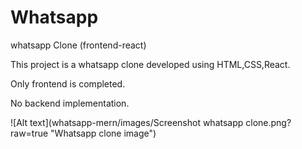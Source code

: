 # Whatsapp
whatsapp Clone (frontend-react)

This project is a whatsapp clone developed using HTML,CSS,React.

Only frontend is completed.

No backend implementation.


![Alt text](whatsapp-mern/images/Screenshot whatsapp clone.png?raw=true "Whatsapp clone image")